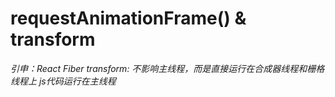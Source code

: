 # requestAnimationFrame() & transform

*引申：React Fiber*
*transform: 不影响主线程，而是直接运行在合成器线程和栅格线程上*
*js代码运行在主线程*